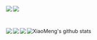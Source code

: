 <!--
**grayguest/grayguest** is a ✨ _special_ ✨ repository because its `README.md` (this file) appears on your GitHub profile.

Here are some ideas to get you started:

- 🔭 I’m currently working on ...
- 🌱 I’m currently learning ...
- 👯 I’m looking to collaborate on ...
- 🤔 I’m looking for help with ...
- 💬 Ask me about ...
- 📫 How to reach me: ...
- 😄 Pronouns: ...
- ⚡ Fun fact: ...
-->

<a href="https://github.com/grayguest/XiaoPoAlgo">
  <img align="left" src="https://github-readme-stats.vercel.app/api/pin/?username=grayguest&repo=XiaoPoAlgo&theme=default" />
</a>

<a href="https://github.com/grayguest/Jiasaws">
  <img align="left" src="https://github-readme-stats.vercel.app/api/pin/?username=grayguest&repo=Jiasaws&theme=default" />
</a>

<br></br>


<a href="https://github.com/grayguest/OnlineTest">
  <img align="left" src="https://github-readme-stats.vercel.app/api/pin/?username=grayguest&repo=OnlineTest&theme=default" />
</a>

<a href="https://github.com/grayguest/ReadingNotes">
  <img align="left" src="https://github-readme-stats.vercel.app/api/pin/?username=grayguest&repo=ReadingNotes&theme=default" />
</a>

<a href="https://github.com/grayguest/security_checklist">
  <img align="left" src="https://github-readme-stats.vercel.app/api/pin/?username=grayguest&repo=security_checklist&theme=default" />
</a>

![XiaoMeng's github stats](https://github-readme-stats.vercel.app/api?username=grayguest&show_icons=true&line_height=20&hide_rank=true&hide_title=true)

